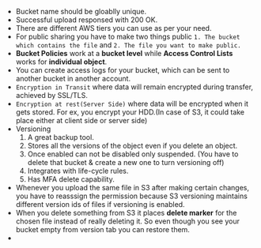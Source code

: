 * Bucket name should be gloablly unique.
* Successful upload responsed with 200 OK.
* There are different AWS tiers you can use as per your need.
* For public sharing you have to make two things public `1. The bucket which contains the file` and `2. The file you want to make public.`
* **Bucket Policies** work at a **bucket level** while **Access Control Lists** works for **individual object**.
* You can create access logs for your bucket, which can be sent to another bucket in another account.
* `Encryption in Transit` where data will remain encrypted during transfer, achieved by SSL/TLS.  
* `Encryption at rest(Server Side)` where data will be encrypted when it gets stored. For ex, you encrypt your HDD.(In case of S3, it could take place either at client side          or server side)  
* Versioning  
  1. A great backup tool. 
  2. Stores all the versions of the object even if you delete an object.
  3. Once enabled can not be disabled only suspended. (You have to delete that bucket & create a new one to turn versioning off)
  4. Integrates with life-cycle rules.
  5. Has MFA delete capability.
* Whenever you upload the same file in S3 after making certain changes, you have to reasssign the permission because S3 versioning maintains different version ids of files if versioning is enabled.  
* When you delete something from S3 it places **delete marker** for the chosen file instead of really deleting it. So even though you see your bucket empty from version tab you can restore them.
* 
